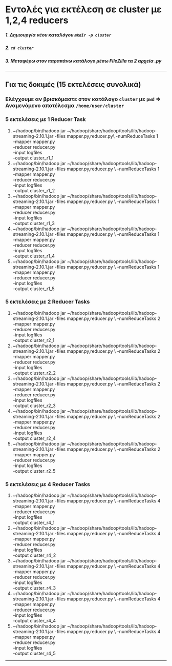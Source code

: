 # Εντολές για εκτέλεση σε cluster με 1,2,4 reducers

##### 1. Δημιουργία νέου καταλόγου `mkdir -p cluster`
##### 2. `cd cluster`
##### 3. **Μεταφέρω στον παραπάνω κατάλογο μέσω FileZilla τα 2 αρχεία .py**

<hr />

## Για τις δοκιμές (15 εκτελέσεις συνολικά)

### Ελέγχουμε αν βρισκόμαστε στον κατάλογο `cluster` με `pwd` => Αναμενόμενο αποτέλεσμα `/home/user/cluster`

### 5 εκτελέσεις με 1 Reducer Task

1. ~/hadoop/bin/hadoop jar ~/hadoop/share/hadoop/tools/lib/hadoop-streaming-2.10.1.jar -files mapper.py,reducer.py\ 
      -numReduceTasks 1 \
      -mapper mapper.py \
      -reducer reducer.py \
      -input logfiles \
      -output cluster_r1_1
2. ~/hadoop/bin/hadoop jar ~/hadoop/share/hadoop/tools/lib/hadoop-streaming-2.10.1.jar -files mapper.py,reducer.py \ 
      -numReduceTasks 1 \
      -mapper mapper.py \
      -reducer reducer.py \
      -input logfiles \
      -output cluster_r1_2
3. ~/hadoop/bin/hadoop jar ~/hadoop/share/hadoop/tools/lib/hadoop-streaming-2.10.1.jar -files mapper.py,reducer.py \ 
      -numReduceTasks 1 \
      -mapper mapper.py \
      -reducer reducer.py \
      -input logfiles \
      -output cluster_r1_3
4. ~/hadoop/bin/hadoop jar ~/hadoop/share/hadoop/tools/lib/hadoop-streaming-2.10.1.jar -files mapper.py,reducer.py \ 
      -numReduceTasks 1 \
      -mapper mapper.py \
      -reducer reducer.py \
      -input logfiles \
      -output cluster_r1_4
5. ~/hadoop/bin/hadoop jar ~/hadoop/share/hadoop/tools/lib/hadoop-streaming-2.10.1.jar -files mapper.py,reducer.py \ 
      -numReduceTasks 1 \
      -mapper mapper.py \
      -reducer reducer.py \
      -input logfiles \
      -output cluster_r1_5

### 5 εκτελέσεις με 2 Reducer Tasks

1. ~/hadoop/bin/hadoop jar ~/hadoop/share/hadoop/tools/lib/hadoop-streaming-2.10.1.jar -files mapper.py,reducer.py \ 
      -numReduceTasks 2 \
      -mapper mapper.py \
      -reducer reducer.py \
      -input logfiles \
      -output cluster_r2_1
2. ~/hadoop/bin/hadoop jar ~/hadoop/share/hadoop/tools/lib/hadoop-streaming-2.10.1.jar -files mapper.py,reducer.py \ 
      -numReduceTasks 2 \
      -mapper mapper.py \
      -reducer reducer.py \
      -input logfiles \
      -output cluster_r2_2
3. ~/hadoop/bin/hadoop jar ~/hadoop/share/hadoop/tools/lib/hadoop-streaming-2.10.1.jar -files mapper.py,reducer.py \ 
      -numReduceTasks 2 \
      -mapper mapper.py \
      -reducer reducer.py \
      -input logfiles \
      -output cluster_r2_3
4. ~/hadoop/bin/hadoop jar ~/hadoop/share/hadoop/tools/lib/hadoop-streaming-2.10.1.jar -files mapper.py,reducer.py \ 
      -numReduceTasks 2 \
      -mapper mapper.py \
      -reducer reducer.py \
      -input logfiles \
      -output cluster_r2_4
5. ~/hadoop/bin/hadoop jar ~/hadoop/share/hadoop/tools/lib/hadoop-streaming-2.10.1.jar -files mapper.py,reducer.py \ 
      -numReduceTasks 2 \
      -mapper mapper.py \
      -reducer reducer.py \
      -input logfiles \
      -output cluster_r2_5
      
### 5 εκτελέσεις με 4 Reducer Tasks

1. ~/hadoop/bin/hadoop jar ~/hadoop/share/hadoop/tools/lib/hadoop-streaming-2.10.1.jar -files mapper.py,reducer.py \ 
      -numReduceTasks 4 \
      -mapper mapper.py \
      -reducer reducer.py \
      -input logfiles \
      -output cluster_r4_1
2. ~/hadoop/bin/hadoop jar ~/hadoop/share/hadoop/tools/lib/hadoop-streaming-2.10.1.jar -files mapper.py,reducer.py \ 
      -numReduceTasks 4 \
      -mapper mapper.py \
      -reducer reducer.py \
      -input logfiles \
      -output cluster_r4_2
3. ~/hadoop/bin/hadoop jar ~/hadoop/share/hadoop/tools/lib/hadoop-streaming-2.10.1.jar -files mapper.py,reducer.py \ 
      -numReduceTasks 4 \
      -mapper mapper.py \
      -reducer reducer.py \
      -input logfiles \
      -output cluster_r4_3
4. ~/hadoop/bin/hadoop jar ~/hadoop/share/hadoop/tools/lib/hadoop-streaming-2.10.1.jar -files mapper.py,reducer.py \ 
      -numReduceTasks 4 \
      -mapper mapper.py \
      -reducer reducer.py \
      -input logfiles \
      -output cluster_r4_4
5. ~/hadoop/bin/hadoop jar ~/hadoop/share/hadoop/tools/lib/hadoop-streaming-2.10.1.jar -files mapper.py,reducer.py \ 
      -numReduceTasks 4 \
      -mapper mapper.py \
      -reducer reducer.py \
      -input logfiles \
      -output cluster_r4_5
      
<hr />
